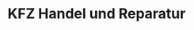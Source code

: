 ---
title: "KFZ Handel und Reparatur"
url: /nuthe-urstromtal/kfz-handel-und-reparatur/
shop: Autowerkstatt
---